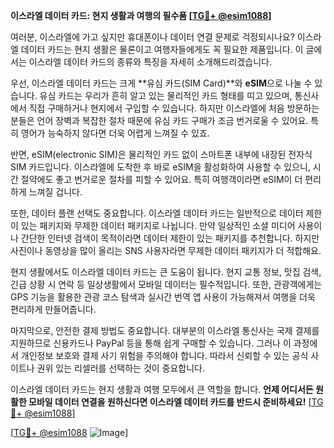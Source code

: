 **이스라엘 데이터 카드: 현지 생활과 여행의 필수품 [[TG💪+ @esim1088](https://t.me/s/esim1088)]**

여러분, 이스라엘에 가고 싶지만 휴대폰이나 데이터 연결 문제로 걱정되시나요? 이스라엘 데이터 카드는 현지 생활은 물론이고 여행자들에게도 꼭 필요한 제품입니다. 이 글에서는 이스라엘 데이터 카드의 종류와 특징을 자세히 소개해드리겠습니다.

우선, 이스라엘 데이터 카드는 크게 **유심 카드(SIM Card)**와 **eSIM**으로 나눌 수 있습니다. 유심 카드는 우리가 흔히 알고 있는 물리적인 카드 형태를 띠고 있으며, 통신사에서 직접 구매하거나 현지에서 구입할 수 있습니다. 하지만 이스라엘에 처음 방문하는 분들은 언어 장벽과 복잡한 절차 때문에 유심 카드 구매가 조금 번거로울 수 있어요. 특히 영어가 능숙하지 않다면 더욱 어렵게 느껴질 수 있죠.

반면, eSIM(electronic SIM)은 물리적인 카드 없이 스마트폰 내부에 내장된 전자식 SIM 카드입니다. 이스라엘에 도착한 후 바로 eSIM을 활성화하여 사용할 수 있으니, 시간 절약에도 좋고 번거로운 절차를 피할 수 있어요. 특히 여행객이라면 eSIM이 더 편리하게 느껴질 겁니다.

또한, 데이터 플랜 선택도 중요합니다. 이스라엘 데이터 카드는 일반적으로 데이터 제한이 있는 패키지와 무제한 데이터 패키지로 나뉩니다. 만약 일상적인 소셜 미디어 사용이나 간단한 인터넷 검색이 목적이라면 데이터 제한이 있는 패키지를 추천합니다. 하지만 사진이나 동영상을 많이 올리는 SNS 사용자라면 무제한 데이터 패키지가 더 적합해요.

현지 생활에서도 이스라엘 데이터 카드는 큰 도움이 됩니다. 현지 교통 정보, 맛집 검색, 긴급 상황 시 연락 등 일상생활에서 모바일 데이터는 필수적입니다. 또한, 관광객에게는 GPS 기능을 활용한 관광 코스 탐색과 실시간 번역 앱 사용이 가능해져서 여행을 더욱 편리하게 만들어줍니다.

마지막으로, 안전한 결제 방법도 중요합니다. 대부분의 이스라엘 통신사는 국제 결제를 지원하므로 신용카드나 PayPal 등을 통해 쉽게 구매할 수 있습니다. 그러나 이 과정에서 개인정보 보호와 결제 사기 위험을 주의해야 합니다. 따라서 신뢰할 수 있는 공식 사이트나 권위 있는 리셀러를 선택하는 것이 중요합니다.

이스라엘 데이터 카드는 현지 생활과 여행 모두에서 큰 역할을 합니다. **언제 어디서든 원활한 모바일 데이터 연결을 원하신다면 이스라엘 데이터 카드를 반드시 준비하세요!** [[TG💪+ @esim1088](https://t.me/s/esim1088)]

[[TG💪+ @esim1088](https://t.me/s/esim1088) ![Image](https://i.postimg.cc/Y0z9fWf4/image.png)]